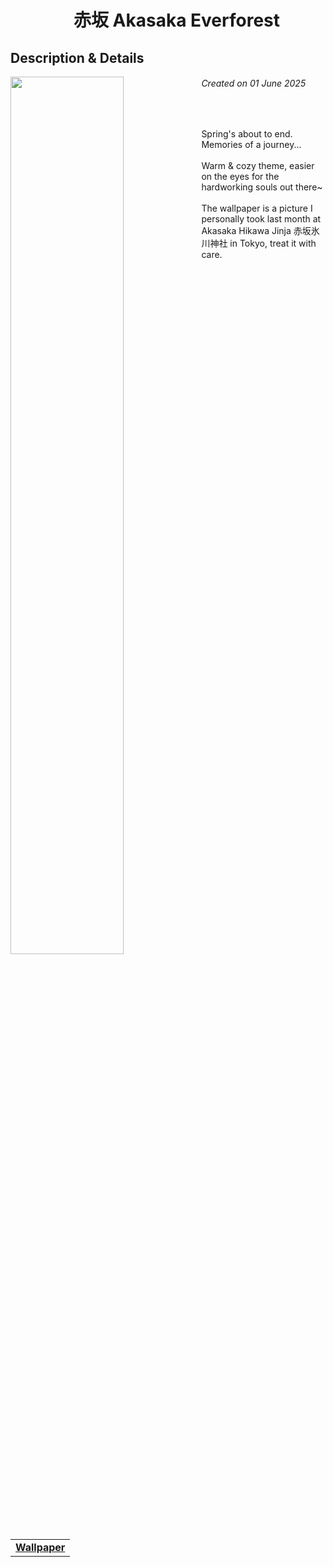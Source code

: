 <h1 align="center">　赤坂 Akasaka Everforest </h1>
<h2> Description & Details</h2>  
<img width="60%" align="left" src="https://github.com/user-attachments/assets/84cd7806-fa63-435c-9be5-9a2baee3615b">

<h6><i>Created on 01 June 2025</i></h6><br>
<p> 
  Spring's about to end. Memories of a journey...
  <br><br>
  Warm & cozy theme, easier on the eyes for the hardworking souls out there~
  <br><br>
  The wallpaper is a picture I personally took last month at Akasaka Hikawa Jinja 赤坂氷川神社 in Tokyo, treat it with care.
  <br>
  
  <table><tr><td>
        <a href="https://github.com/Haruno19/dotfiles/blob/main/Wallpapers/akasaka1.png"> <b>Wallpaper</b> </a>
  </td></tr></table>
</p>
